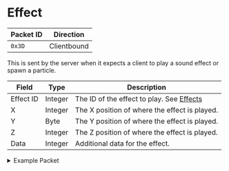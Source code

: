 # Effect
| Packet ID | Direction |
| --- | --- |
| `0x3D` | Clientbound |

This is sent by the server when it expects a client to play a sound effect or spawn a particle.

| Field | Type | Description |
| --- | --- | --- |
| Effect ID | Integer | The ID of the effect to play. See [Effects](enums/effects.md) |
| X | Integer | The X position of where the effect is played.
| Y | Byte | The Y position of where the effect is played.
| Z | Integer | The Z position of where the effect is played.
| Data | Integer | Additional data for the effect.

<details>
    <summary>Example Packet</summary>

| Field | Value | 
| --- | --- |
| Time | 102000 |
</details>